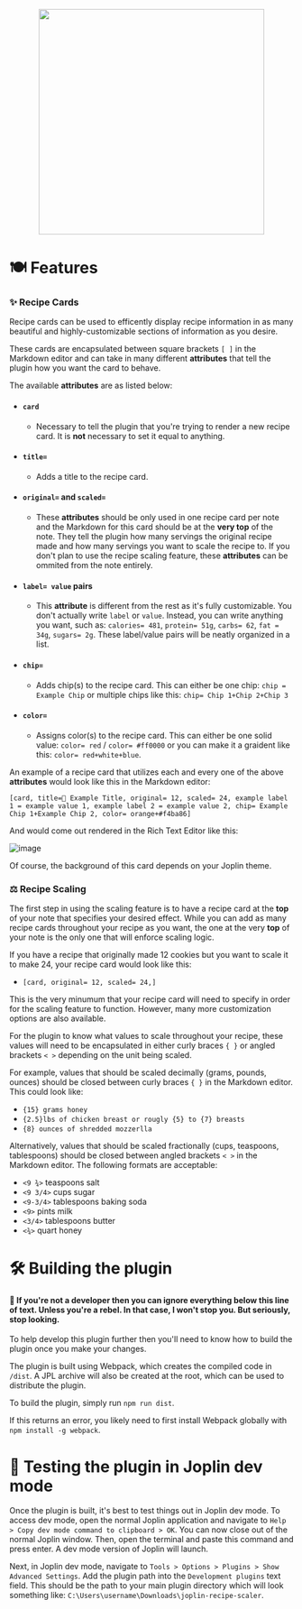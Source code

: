 <p align="center">
  <a href="https://github.com/drewmarsh/joplin-recipe-scaler">
    <img src="https://github.com/user-attachments/assets/62b8d818-b382-4747-b312-a966bdf463c1" width="400" height="400">
  </a>
</p>

# 🍽️ Features
### ✨ Recipe Cards
Recipe cards can be used to efficently display recipe information in as many beautiful and highly-customizable sections of information as you desire.

These cards are encapsulated between square brackets ```[ ]``` in the Markdown editor and can take in many different **attributes** that tell the plugin how you want the card to behave.

The available **attributes** are as listed below:

- #### ```card```

  - Necessary to tell the plugin that you're trying to render a new recipe card. It is **not** necessary to set it equal to anything.

- #### ```title=```

  - Adds a title to the recipe card.

- #### ```original=``` and ```scaled=```

  - These **attributes** should be only used in one recipe card per note and the Markdown for this card should be at the **very top** of the note. They tell the plugin how many servings the original recipe made and how many servings you want to scale the recipe to. If you don't plan to use the recipe scaling feature, these **attributes**  can be ommited from the note entirely.

- #### ```label= value``` pairs

  - This **attribute** is different from the rest as it's fully customizable. You don't actually write ```label``` or ```value```. Instead, you can write anything you want, such as: ```calories= 481```, ```protein= 51g```,  ```carbs= 62```, ```fat = 34g```, ```sugars= 2g```. These label/value pairs will be neatly organized in a list.

- #### ```chip=```

  - Adds chip(s) to the recipe card. This can either be one chip: ```chip = Example Chip``` or multiple chips like this: ```chip= Chip 1+Chip 2+Chip 3```

- #### ```color=```

  - Assigns color(s) to the recipe card. This can either be one solid value: ```color= red``` / ```color= #ff0000``` or you can make it a graident like this: ```color= red+white+blue```.

An example of a recipe card that utilizes each and every one of the above **attributes** would look like this in the Markdown editor:

```[card, title=🍊 Example Title, original= 12, scaled= 24, example label 1 = example value 1, example label 2 = example value 2, chip= Example Chip 1+Example Chip 2, color= orange+#f4ba86]```

And would come out rendered in the Rich Text Editor like this:

![image](https://github.com/user-attachments/assets/106c7b76-7f84-476e-a112-1f9d474ed175)

Of course, the background of this card depends on your Joplin theme.

### ⚖️ Recipe Scaling
The first step in using the scaling feature is to have a recipe card at the **top** of your note that specifies your desired effect. While you can add as many recipe cards throughout your recipe as you want, the one at the very **top** of your note is the only one that will enforce scaling logic.

If you have a recipe that originally made 12 cookies but you want to scale it to make 24, your recipe card would look like this:
- ```[card, original= 12, scaled= 24,]```

This is the very minumum that your recipe card will need to specify in order for the scaling feature to function. However, many more customization options are also available.

For the plugin to know what values to scale throughout your recipe, these values will need to be encapsulated in either curly braces ```{ }``` or angled brackets ```< >``` depending on the unit being scaled.

For example, values that should be scaled decimally (grams, pounds, ounces) should be closed between curly braces ```{ }``` in the Markdown editor. This could look like:
- ```{15} grams honey```
- ```{2.5}lbs of chicken breast or rougly {5} to {7} breasts```
- ```{8} ounces of shredded mozzerlla```

Alternatively, values that should be scaled fractionally (cups, teaspoons, tablespoons) should be closed between angled brackets ```< >``` in the Markdown editor. The following formats are acceptable:
- ```<9 ¾>``` teaspoons salt
- ```<9 3/4>``` cups sugar
- ```<9-3/4>``` tablespoons baking soda
- ```<9>``` pints milk
- ```<3/4>``` tablespoons butter
- ```<¾>``` quart honey

# 🛠️ Building the plugin
#### 🛑 If you're not a developer then you can ignore everything below this line of text. Unless you're a rebel. In that case, I won't stop you. But seriously, stop looking.

To help develop this plugin further then you'll need to know how to build the plugin once you make your changes.

The plugin is built using Webpack, which creates the compiled code in `/dist`. A JPL archive will also be created at the root, which can be used to distribute the plugin.

To build the plugin, simply run `npm run dist`.

If this returns an error, you likely need to first install Webpack globally with `npm install -g webpack`.

# 🧪 Testing the plugin in Joplin dev mode

Once the plugin is built, it's best to test things out in Joplin dev mode. To access dev mode, open the normal Joplin application and navigate to `Help > Copy dev mode command to clipboard > OK`. You can now close out of the normal Joplin window. Then, open the terminal and paste this command and press enter. A dev mode version of Joplin will launch.

Next, in Joplin dev mode, navigate to `Tools > Options > Plugins > Show Advanced Settings`.  Add the plugin path into the `Development plugins` text field. This should be the path to your main plugin directory which will look something like: `C:\Users\username\Downloads\joplin-recipe-scaler`.
